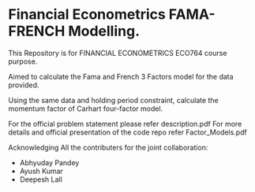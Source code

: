 # Financial Econometrics FAMA-FRENCH Modelling.

This Repository is for FINANCIAL ECONOMETRICS ECO764 course purpose.

Aimed to calculate the Fama and French 3 Factors model for the data provided. 

Using the same data and holding period constraint, calculate the momentum factor of Carhart four-factor model.

For the official problem statement please refer description.pdf 
For more details and official presentation of the code repo refer Factor_Models.pdf

Acknowledging All the contributers for the joint collaboration:
 * Abhyuday Pandey
 * Ayush Kumar
 * Deepesh Lall
